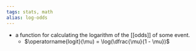 ```yaml
---
tags: stats, math
alias: log-odds
---
```


- a function for calculating the logarithm of the [[odds]] of some event.
	- $\operatorname{logit}(\mu) = \log(\dfrac{\mu}{1 - \mu})$